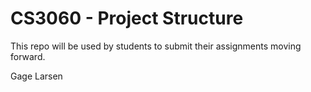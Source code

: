 CS3060 - Project Structure
===================

This repo will be used by students to submit their assignments moving forward.   

Gage Larsen
